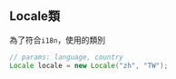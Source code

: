 ## Locale類
為了符合`i18n`，使用的類別

```java
// params: language, country
Locale locale = new Locale("zh", "TW");
```